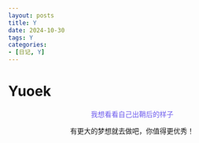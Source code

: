 ```yaml
---
layout: posts
title: Y
date: 2024-10-30 
tags: Y
categories: 
- [日记, Y]
---
```


# Yuoek



<center><font color=#6f5dee>我想看看自己出鞘后的样子 </font>



<!--more-->


有更大的梦想就去做吧，你值得更优秀！



